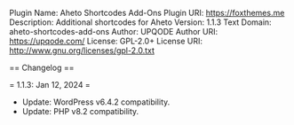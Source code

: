 Plugin Name: Aheto Shortcodes Add-Ons
Plugin URI: https://foxthemes.me
Description: Additional shortcodes for Aheto
Version: 1.1.3
Text Domain: aheto-shortcodes-add-ons
Author:            UPQODE
Author URI:        https://upqode.com/
License:           GPL-2.0+
License URI:       http://www.gnu.org/licenses/gpl-2.0.txt

== Changelog ==

= 1.1.3: Jan 12, 2024 =
* Update: WordPress v6.4.2 compatibility.
* Update: PHP v8.2 compatibility.
